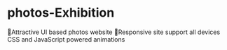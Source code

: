 # photos-Exhibition
Attractive UI based photos website
Responsive site support all devices
CSS and JavaScript powered animations
